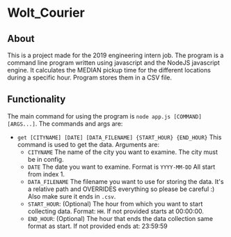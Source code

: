 # Wolt_Courier

## About
This is a project made for the 2019 engineering intern job. The program is a command line program written using javascript and the NodeJS javascript engine.
It calculates the MEDIAN pickup time for the different locations during a specific hour. Program stores them in a CSV file.

## Functionality
The main command for using the program is `node app.js [COMMAND] [ARGS...]`. The commands and args are:
* `get [CITYNAME] [DATE] [DATA_FILENAME] {START_HOUR} {END_HOUR}` This command is used to get the data. Arguments are:
  * `CITYNAME` The name of the city you want to examine. The city must be in config.
  * `DATE` The date you want to examine. Format is `YYYY-MM-DD` All start from index 1.
  * `DATA_FILENAME` The filename you want to use for storing the data. It's a relative path and OVERRIDES everything so please be careful :) Also make sure it ends in `.csv`.
  * `START_HOUR`: (Optional) The hour from which you want to start collecting data. Format: `HH`. If not provided starts at 00:00:00.
  * `END_HOUR`: (Optional) The hour that ends the data collection same format as start. If not provided ends at: 23:59:59
